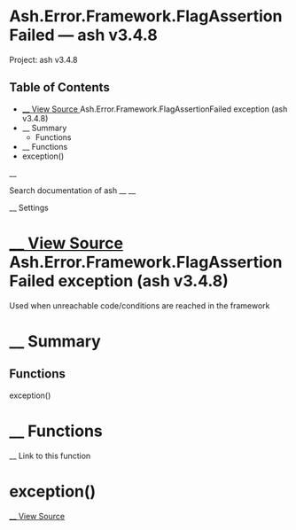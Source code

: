 # Ash.Error.Framework.FlagAssertionFailed — ash v3.4.8

Project: ash v3.4.8

## Table of Contents

- [ __ View Source ](external_link) Ash.Error.Framework.FlagAssertionFailed exception (ash v3.4.8)
- __ Summary
  - Functions
- __ Functions
- exception()

__

Search documentation of ash __ __

__ Settings

#  [ __ View Source ](external_link) Ash.Error.Framework.FlagAssertionFailed exception (ash v3.4.8)

Used when unreachable code/conditions are reached in the framework

#  __ Summary

##  Functions

exception()

#  __ Functions

__ Link to this function

# exception()

[ __ View Source ](external_link)
